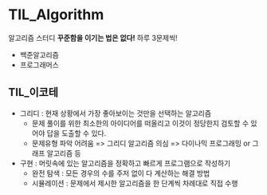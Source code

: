 # TIL_Algorithm
알고리즘 스터디
**꾸준함을 이기는 법은 없다!** 
하루 3문제씩!
- 백준알고리즘
- 프로그래머스
## TIL_이코테
* 그리디 : 현재 상황에서 가장 좋아보이는 것만을 선택하는 알고리즘
	* 문제 풀이를 위한 최소한의 아이디어를 떠올리고 이것이 정당한지 검토할 수 있어야 답을 도출할 수 있다.
	* 문제유형 파악 어려움 => 그리디 알고리즘 의심 => 다이나믹 프로그래밍 or 그래프 알고리즘 등
* 구현 : 머릿속에 있는 알고리즘을 정확하고 빠르게 프로그램으로 작성하기
  * 완전 탐색 : 모든 경우의 수를 주저 없이 다 계산하는 해결 방법
  * 시뮬레이션 : 문제에서 제시한 알고리즘을 한 단계씩 차례대로 직접 수행